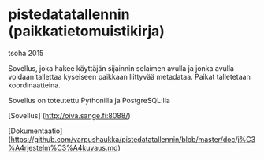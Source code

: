 # pistedatatallennin (paikkatietomuistikirja)
tsoha 2015

Sovellus, joka hakee käyttäjän sijainnin selaimen avulla ja jonka avulla voidaan tallettaa kyseiseen paikkaan liittyvää metadataa. Paikat talletetaan koordinaatteina.

Sovellus on toteutettu Pythonilla ja PostgreSQL:lla

[Sovellus] (http://oiva.sange.fi:8088/)

[Dokumentaatio] (https://github.com/varpushaukka/pistedatatallennin/blob/master/doc/j%C3%A4rjestelm%C3%A4kuvaus.md)
